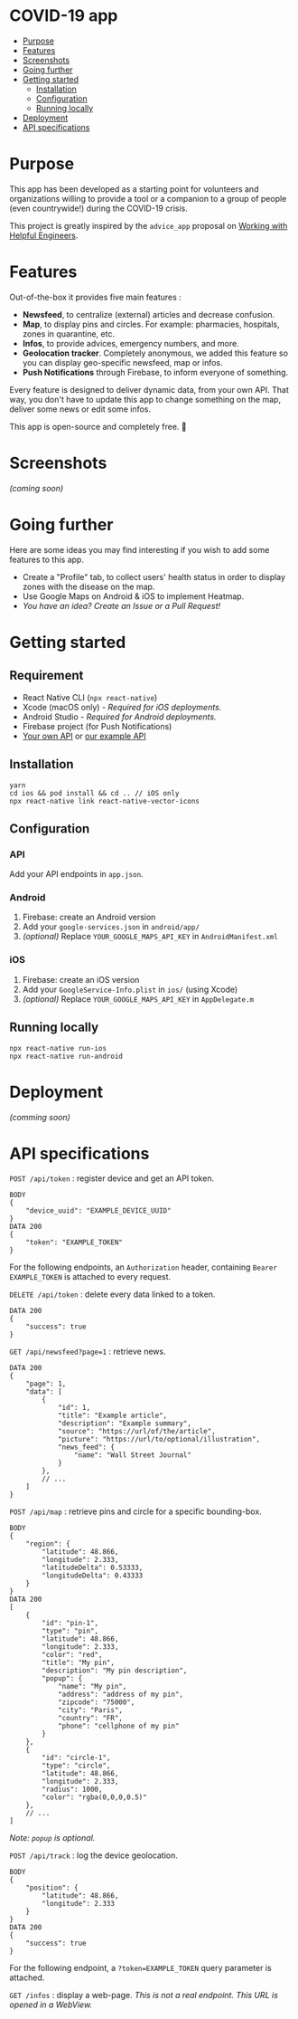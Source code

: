 # COVID-19 app

* [Purpose](#purpose)
* [Features](#features)
* [Screenshots](#screenshots)
* [Going further](#going-further)
* [Getting started](#getting-started)
  * [Installation](#installation)
  * [Configuration](#configuration)
  * [Running locally](#running-locally)
* [Deployment](#deployment)
* [API specifications](#api-specifications)

# Purpose 

This app has been developed as a starting point for volunteers
and organizations willing to provide a tool or a companion to
a group of people (even countrywide!) during the COVID-19 crisis.

This project is greatly inspired by the `advice_app` proposal on [Working with Helpful Engineers](https://github.com/helpfulengineering/resources/blob/master/software/proposals/advice_app.md).

# Features

Out-of-the-box it provides five main features :

- **Newsfeed**, to centralize (external) articles and decrease confusion.
- **Map**, to display pins and circles. For example: pharmacies, hospitals, 
zones in quarantine, etc.
- **Infos**, to provide advices, emergency numbers, and more.
- **Geolocation tracker**. Completely anonymous, we added this feature so you can
display geo-specific newsfeed, map or infos.
- **Push Notifications** through Firebase, to inform everyone of something.

Every feature is designed to deliver dynamic data, from your own API.
That way, you don't have to update this app to change something on the map,
deliver some news or edit some infos.

This app is open-source and completely free. 🎁

# Screenshots

_(coming soon)_

# Going further

Here are some ideas you may find interesting if you wish to add some features to this app.

- Create a "Profile" tab, to collect users' health status in order to display zones with
the disease on the map.
- Use Google Maps on Android & iOS to implement Heatmap.
- _You have an idea? Create an Issue or a Pull Request!_ 

# Getting started

## Requirement

- React Native CLI (`npx react-native`)
- Xcode (macOS only) _- Required for iOS deployments._
- Android Studio _- Required for Android deployments._
- Firebase project (for Push Notifications)
- [Your own API](#api-specifications) or [our example API](https://github.com/bluesquare-io/covid-19-server)

## Installation

```
yarn 
cd ios && pod install && cd .. // iOS only
npx react-native link react-native-vector-icons
```

## Configuration

### API

Add your API endpoints in `app.json`.

### Android

1. Firebase: create an Android version
2. Add your `google-services.json` in `android/app/`
3. _(optional)_ Replace `YOUR_GOOGLE_MAPS_API_KEY` in `AndroidManifest.xml`

### iOS

1. Firebase: create an iOS version
2. Add your `GoogleService-Info.plist` in `ios/` (using Xcode)
3. _(optional)_ Replace `YOUR_GOOGLE_MAPS_API_KEY` in `AppDelegate.m`

## Running locally

```
npx react-native run-ios
npx react-native run-android
```

# Deployment

_(comming soon)_

# API specifications

`POST /api/token` : register device and get an API token.
```
BODY
{
    "device_uuid": "EXAMPLE_DEVICE_UUID"
}
DATA 200
{
    "token": "EXAMPLE_TOKEN"
}
```

For the following endpoints, an `Authorization` header, containing `Bearer EXAMPLE_TOKEN` is attached to every request.

`DELETE /api/token` : delete every data linked to a token.
```
DATA 200
{
    "success": true
}
```

`GET /api/newsfeed?page=1` : retrieve news.
```
DATA 200
{
    "page": 1,
    "data": [
        {
            "id": 1,
            "title": "Example article",
            "description": "Example summary",
            "source": "https://url/of/the/article",
            "picture": "https://url/to/optional/illustration",
            "news_feed": {
                "name": "Wall Street Journal"
            }
        },
        // ...
    ]
}
```

`POST /api/map` : retrieve pins and circle for a specific bounding-box.
```
BODY
{
    "region": {
        "latitude": 48.866,
        "longitude": 2.333,
        "latitudeDelta": 0.53333,
        "longitudeDelta": 0.43333
    }
}
DATA 200
[
    {
        "id": "pin-1",
        "type": "pin",
        "latitude": 48.866,
        "longitude": 2.333,
        "color": "red",
        "title": "My pin",
        "description": "My pin description",
        "popup": {
            "name": "My pin",
            "address": "address of my pin",
            "zipcode": "75000",
            "city": "Paris",
            "country": "FR",
            "phone": "cellphone of my pin"
        }
    },
    {
        "id": "circle-1",
        "type": "circle",
        "latitude": 48.866,
        "longitude": 2.333,
        "radius": 1000,
        "color": "rgba(0,0,0,0.5)"
    },
    // ...
]
```

_Note: `popup` is optional._


`POST /api/track` : log the device geolocation.
```
BODY
{
    "position": {
        "latitude": 48.866,
        "longitude": 2.333
    }
}
DATA 200
{
    "success": true
}
```

For the following endpoint, a `?token=EXAMPLE_TOKEN` query parameter is attached.

`GET /infos` : display a web-page. _This is not a real endpoint. This URL is opened in a WebView._
